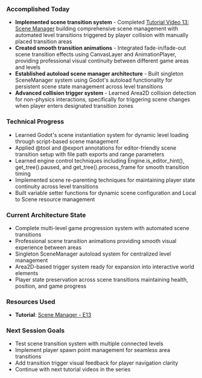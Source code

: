 ### Accomplished Today

- **Implemented scene transition system** - Completed [Tutorial Video 13: Scene Manager](https://www.youtube.com/watch?v=rA-pI06mpw4&list=PLfcCiyd_V9GH8M9xd_QKlyU8jryGcy3Xa&index=14) building comprehensive scene management with automated level transitions triggered by player collision with manually placed transition areas
- **Created smooth transition animations** - Integrated fade-in/fade-out scene transition effects using CanvasLayer and AnimationPlayer, providing professional visual continuity between different game areas and levels
- **Established autoload scene manager architecture** - Built singleton SceneManager system using Godot's autoload functionality for persistent scene state management across level transitions
- **Advanced collision trigger system** - Learned Area2D collision detection for non-physics interactions, specifically for triggering scene changes when player enters designated transition zones

### Technical Progress

- Learned Godot's scene instantiation system for dynamic level loading through script-based scene management
- Applied @tool and @export annotations for editor-friendly scene transition setup with file path exports and range parameters
- Learned engine control techniques including Engine.is_editor_hint(), get_tree().paused, and get_tree().process_frame for smooth transition timing
- Implemented scene re-parenting techniques for maintaining player state continuity across level transitions
- Built variable setter functions for dynamic scene configuration and Local to Scene resource management

### Current Architecture State

- Complete multi-level game progression system with automated scene transitions
- Professional scene transition animations providing smooth visual experience between areas
- Singleton SceneManager autoload system for centralized level management
- Area2D-based trigger system ready for expansion into interactive world elements
- Player state preservation across scene transitions maintaining health, position, and game progress

### Resources Used

- **Tutorial**: [Scene Manager - E13](https://www.youtube.com/watch?v=rA-pI06mpw4&list=PLfcCiyd_V9GH8M9xd_QKlyU8jryGcy3Xa&index=14)

### Next Session Goals

- Test scene transition system with multiple connected levels
- Implement player spawn point management for seamless area transitions
- Add transition trigger visual feedback for player navigation clarity
- Continue with next tutorial videos in the series